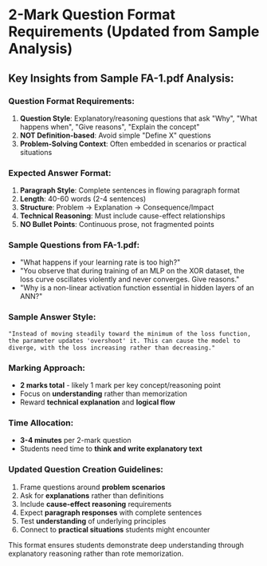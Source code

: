 # 2-Mark Question Format Requirements (Updated from Sample Analysis)

## Key Insights from Sample FA-1.pdf Analysis:

### Question Format Requirements:
1. **Question Style**: Explanatory/reasoning questions that ask "Why", "What happens when", "Give reasons", "Explain the concept"
2. **NOT Definition-based**: Avoid simple "Define X" questions
3. **Problem-Solving Context**: Often embedded in scenarios or practical situations

### Expected Answer Format:
1. **Paragraph Style**: Complete sentences in flowing paragraph format
2. **Length**: 40-60 words (2-4 sentences)
3. **Structure**: Problem → Explanation → Consequence/Impact
4. **Technical Reasoning**: Must include cause-effect relationships
5. **NO Bullet Points**: Continuous prose, not fragmented points

### Sample Questions from FA-1.pdf:
- "What happens if your learning rate is too high?"
- "You observe that during training of an MLP on the XOR dataset, the loss curve oscillates violently and never converges. Give reasons."
- "Why is a non-linear activation function essential in hidden layers of an ANN?"

### Sample Answer Style:
```
"Instead of moving steadily toward the minimum of the loss function, the parameter updates 'overshoot' it. This can cause the model to diverge, with the loss increasing rather than decreasing."
```

### Marking Approach:
- **2 marks total** - likely 1 mark per key concept/reasoning point
- Focus on **understanding** rather than memorization
- Reward **technical explanation** and **logical flow**

### Time Allocation:
- **3-4 minutes** per 2-mark question
- Students need time to **think and write explanatory text**

### Updated Question Creation Guidelines:
1. Frame questions around **problem scenarios**
2. Ask for **explanations** rather than definitions
3. Include **cause-effect reasoning** requirements
4. Expect **paragraph responses** with complete sentences
5. Test **understanding** of underlying principles
6. Connect to **practical situations** students might encounter

This format ensures students demonstrate deep understanding through explanatory reasoning rather than rote memorization.